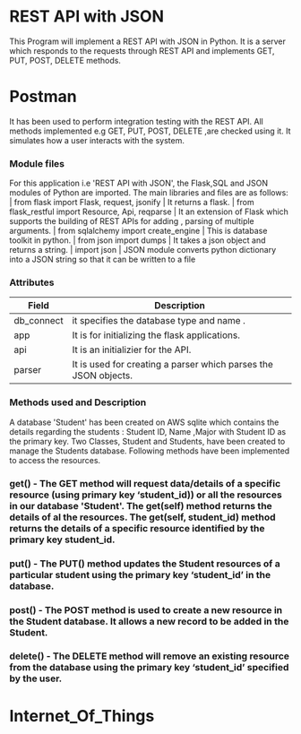 # REST API with JSON
This Program will implement a REST API with JSON in Python. It is a server which responds to the requests through REST API and implements GET, PUT, POST, DELETE methods.

# Postman
It has been used to perform integration testing with the REST API. All methods implemented e.g GET, PUT, POST, DELETE ,are checked using it. It simulates how a user interacts with the system.

### Module files
For this application i.e 'REST API with JSON', the Flask,SQL and JSON modules of Python are imported. The main libraries and files are as follows:
| from flask import Flask, request, jsonify | It returns a flask.
| from flask_restful import Resource, Api, reqparse | It an extension of Flask which supports the building of REST APIs for adding , parsing of multiple arguments.
| from sqlalchemy import create_engine | This is database toolkit in python.
| from json import dumps | It takes a json object and returns a string.
| import json | JSON module converts python dictionary into a JSON string so that it can be written to a file


### Attributes

| **Field** | **Description** |
| --------- | --------------- |
| db_connect | it  specifies the database type and name .
| app | It is for initializing the flask applications.
| api  | It is an initializier for the API.
| parser  | It is used for creating a parser which parses the JSON objects.


### Methods used and Description
A database 'Student' has been created on AWS sqlite which contains the details regarding the students : Student ID, Name ,Major with Student ID as the primary key. Two Classes, Student and Students, have been created to manage the Students database.  Following methods have been implemented to access the resources.


### get() - The GET method will request data/details of a specific resource (using primary key ‘student_id)) or all the resources in our database 'Student'. The get(self) method returns the details of al the resources. The get(self, student_id) method returns the details of a specific resource identified by the primary key student_id.

### put() - The PUT() method updates the Student resources of a particular student using the primary key ‘student_id’ in the database.

### post() - The POST method is used to create a new resource in the Student database. It allows a new record to be added in the Student.

### delete() - The DELETE method will remove an existing resource from the database using the primary key ‘student_id’ specified by the user.
# Internet_Of_Things
